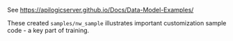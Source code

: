 See https://apilogicserver.github.io/Docs/Data-Model-Examples/

These created `samples/nw_sample` illustrates important customization sample code - a key part of training.